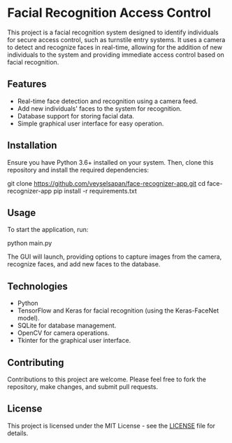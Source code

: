 # Facial Recognition Access Control

This project is a facial recognition system designed to identify individuals for secure access control, such as turnstile entry systems. It uses a camera to detect and recognize faces in real-time, allowing for the addition of new individuals to the system and providing immediate access control based on facial recognition.

## Features

- Real-time face detection and recognition using a camera feed.
- Add new individuals' faces to the system for recognition.
- Database support for storing facial data.
- Simple graphical user interface for easy operation.

## Installation

Ensure you have Python 3.6+ installed on your system. Then, clone this repository and install the required dependencies:

git clone https://github.com/veyselsapan/face-recognizer-app.git
cd face-recognizer-app
pip install -r requirements.txt

## Usage

To start the application, run:

python main.py

The GUI will launch, providing options to capture images from the camera, recognize faces, and add new faces to the database.

## Technologies

- Python
- TensorFlow and Keras for facial recognition (using the Keras-FaceNet model).
- SQLite for database management.
- OpenCV for camera operations.
- Tkinter for the graphical user interface.

## Contributing

Contributions to this project are welcome. Please feel free to fork the repository, make changes, and submit pull requests.

## License

This project is licensed under the MIT License - see the [LICENSE](LICENSE) file for details.
